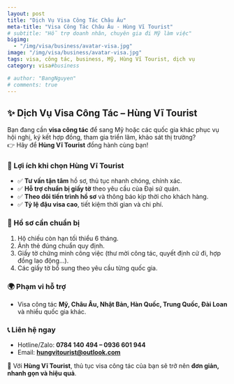 ```yaml
---
layout: post
title: "Dịch Vụ Visa Công Tác Châu Âu"
meta-title: "Visa Công Tác Châu Âu - Hùng Vĩ Tourist"
# subtitle: "Hỗ trợ doanh nhân, chuyên gia đi Mỹ làm việc"
bigimg:
  - "/img/visa/business/avatar-visa.jpg"
image: "/img/visa/business/avatar-visa.jpg"
tags: visa, công tác, business, Mỹ, Hùng Vĩ Tourist, dịch vụ
category: visa#business

# author: "BangNguyen"
# comments: true
---
```


## ✨ Dịch Vụ Visa Công Tác – Hùng Vĩ Tourist  

Bạn đang cần **visa công tác** để sang Mỹ hoặc các quốc gia khác phục vụ hội nghị, ký kết hợp đồng, tham gia triển lãm, khảo sát thị trường?  
👉 Hãy để **Hùng Vĩ Tourist** đồng hành cùng bạn!

### 🔹 Lợi ích khi chọn Hùng Vĩ Tourist
- ✅ **Tư vấn tận tâm** hồ sơ, thủ tục nhanh chóng, chính xác.  
- ✅ **Hỗ trợ chuẩn bị giấy tờ** theo yêu cầu của Đại sứ quán.  
- ✅ **Theo dõi tiến trình hồ sơ** và thông báo kịp thời cho khách hàng.  
- ✅ **Tỷ lệ đậu visa cao**, tiết kiệm thời gian và chi phí.  

### 📌 Hồ sơ cần chuẩn bị
1. Hộ chiếu còn hạn tối thiểu 6 tháng.  
2. Ảnh thẻ đúng chuẩn quy định.  
3. Giấy tờ chứng minh công việc (thư mời công tác, quyết định cử đi, hợp đồng lao động...).  
4. Các giấy tờ bổ sung theo yêu cầu từng quốc gia.  

### 🌍 Phạm vi hỗ trợ
- Visa công tác **Mỹ, Châu Âu, Nhật Bản, Hàn Quốc, Trung Quốc, Đài Loan** và nhiều quốc gia khác.  

### 📞 Liên hệ ngay
- Hotline/Zalo: **0784 140 494 – 0936 601 944**  
- Email: **hungvitourist@outlook.com**  

💼 Với **Hùng Vĩ Tourist**, thủ tục visa công tác của bạn sẽ trở nên **đơn giản, nhanh gọn và hiệu quả**.  
